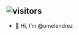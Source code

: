 ![visitors](https://visitor-badge.glitch.me/badge?page_id=omelendrez-visitor-badged)
--
- 👋 Hi, I’m @omelendrez
